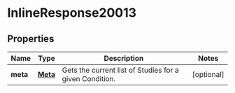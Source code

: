 
# InlineResponse20013

## Properties
Name | Type | Description | Notes
------------ | ------------- | ------------- | -------------
**meta** | [**Meta**](Meta.md) | Gets the current list of Studies for a given Condition. |  [optional]



